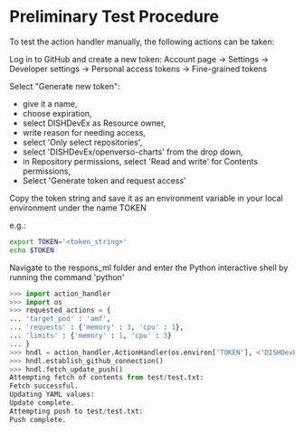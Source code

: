 # Preliminary Test Procedure

To test the action handler manually, the following actions can be taken:

Log in to GitHub and create a new token:
Account page -> Settings -> Developer settings -> Personal access tokens -> Fine-grained tokens

Select "Generate new token": 
* give it a name, 
* choose expiration, 
* select DISHDevEx as Resource owner, 
* write reason for needing access,
* select 'Only select repositories',
* select 'DISHDevEx/openverso-charts' from the drop down,
* in Repository permissions, select 'Read and write' for Contents permissions,
* Select 'Generate token and request access'

Copy the token string and save it as an environment variable in your local environment under the name TOKEN

e.g.:
```bash
export TOKEN='<token_string>'
echo $TOKEN
```
Navigate to the respons_ml folder and enter the Python interactive shell by running the command 'python'




```Python
>>> import action_handler
>>> import os
>>> requested_actions = {
... 'target_pod' : 'amf',
... 'requests' : {'memory' : 3, 'cpu' : 1},
... 'limits' : {'memory' : 1, 'cpu' : 3}
... }
>>> hndl = action_handler.ActionHandler(os.environ['TOKEN'], <'DISHDevEx/openverso-charts/charts/respons/test.txt'>, 'matt/gh_api_test', requested_actions)
>>> hndl.establish_github_connection()
>>> hndl.fetch_update_push()
Attempting fetch of contents from test/test.txt:
Fetch successful.
Updating YAML values:
Update complete.
Attempting push to test/test.txt:
Push complete.
```
